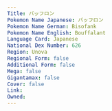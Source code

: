 ```yaml
---
﻿Title: バッフロン
Pokemon Name Japanese: バッフロン
Pokemon Name German: Bisofank
Pokemon Name English: Bouffalant
Language Card: Japanese
National Dex Number: 626
Region: Unova
Regional Form: false
Additional Form: false
Mega: false
Gigantamax: false
Cover: false
Link: 
Owned: 
---
```


